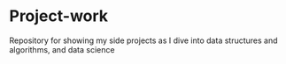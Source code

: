 # Project-work
Repository for showing my side projects as I dive into data structures and algorithms, and data science
